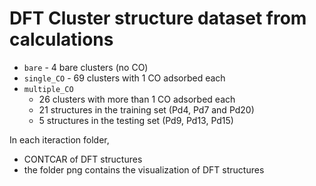 # DFT Cluster structure dataset from calculations
- `bare` - 4 bare clusters (no CO)
- `single_CO` - 69 clusters with 1 CO adsorbed each 
- `multiple_CO` 
	- 26 clusters with more than 1 CO adsorbed each 
	- 21 structures in the training set (Pd4, Pd7 and Pd20)
	- 5 structures in the testing set (Pd9, Pd13, Pd15)

In each iteraction folder, 
- CONTCAR of DFT structures
- the folder png contains the visualization of DFT structures